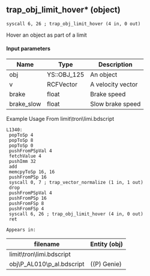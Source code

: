 ## trap_obj_limit_hover* (object)

`syscall 6, 26 ; trap_obj_limit_hover (4 in, 0 out)`

Hover an object as part of a limit

#### Input parameters
| Name | Type | Description
|------|------|------------
| obj   | YS::OBJ_125   | An object
| v   | RCFVector   | A velocity vector
| brake   | float   | Brake speed
| brake_slow   | float   | Slow brake speed


Example Usage From limit\tron\limi.bdscript
```plaintext
L1340:
 popToSp 4
 popToSp 8
 popToSp 0
 pushFromPSpVal 4
 fetchValue 4
 pushImm 32
 add 
 memcpyToSp 16, 16
 pushFromPSp 16
 syscall 0, 7 ; trap_vector_normalize (1 in, 1 out)
 drop 
 pushFromPSpVal 4
 pushFromPSp 16
 pushFromFSp 8
 pushFromFSp 4
 syscall 6, 26 ; trap_obj_limit_hover (4 in, 0 out)
 ret
```





	Appears in:
| filename | Entity (obj)
|----------|-------------
| limit\tron\limi.bdscript       |           
| obj\P_AL010\p_al.bdscript       | ((P) Genie)          



